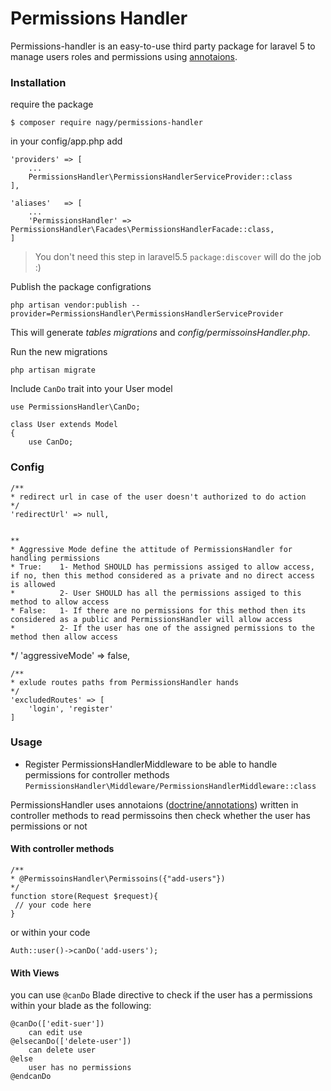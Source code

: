 # Permissions Handler
Permissions-handler is an easy-to-use third party package for laravel 5  to manage users roles and permissions  using [annotaions](https://github.com/doctrine/annotations).


### Installation

require the package 
    
    $ composer require nagy/permissions-handler
    
 in your config/app.php add

    'providers' => [
        ...
        PermissionsHandler\PermissionsHandlerServiceProvider::class
    ],

    'aliases'   => [
        ...
        'PermissionsHandler' => PermissionsHandler\Facades\PermissionsHandlerFacade::class,
    ]

> You don't need this step in laravel5.5 `package:discover`  will do the job :)
    
Publish the package configrations

    php artisan vendor:publish --provider=PermissionsHandler\PermissionsHandlerServiceProvider

This will generate *tables migrations* and *config/permissoinsHandler.php*.

Run the new migrations

    php artisan migrate

    
Include `CanDo` trait into your User model

    use PermissionsHandler\CanDo;

    class User extends Model
    {
        use CanDo;
    

### Config

    /**
    * redirect url in case of the user doesn't authorized to do action
    */
    'redirectUrl' => null,


    **
    * Aggressive Mode define the attitude of PermissionsHandler for handling permissions
    * True:    1- Method SHOULD has permissions assiged to allow access, if no, then this method considered as a private and no direct access is allowed
    *          2- User SHOULD has all the permissions assiged to this method to allow access
    * False:   1- If there are no permissions for this method then its considered as a public and PermissionsHandler will allow access
    *          2- If the user has one of the assigned permissions to the method then allow access
   */
    'aggressiveMode' => false,


    /**
    * exlude routes paths from PermissionsHandler hands
    */
    'excludedRoutes' => [
        'login', 'register'
    ]

### Usage
 * Register PermissionsHandlerMiddleware to be able to handle permissions for controller methods
    `PermissionsHandler\Middleware/PermissionsHandlerMiddleware::class`

PermissionsHandler uses annotaions ([doctrine/annotations](https://github.com/doctrine/annotations)) written in controller methods to read permissoins then check whether the user has permissions or not 

#### With controller methods
	/**
	* @PermissoinsHandler\Permissoins({"add-users"})
	*/
	function store(Request $request){
	 // your code here
	}

or within your code

    Auth::user()->canDo('add-users');
#### With Views
you can use `@canDo` Blade directive to check if the user has a permissions within your blade as the following:

    @canDo(['edit-suer'])
        can edit use
    @elsecanDo(['delete-user'])
        can delete user
    @else
        user has no permissions
    @endcanDo
